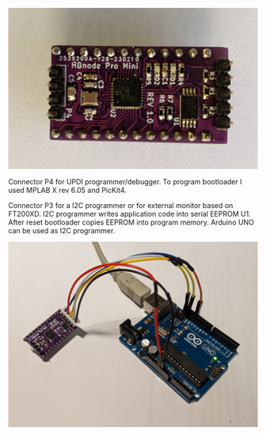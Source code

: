 ![Pro Mini](https://github.com/akouz/HBnode/blob/main/AVR64DD32/Hardware/Pro_mini/HBnode-rev-1-0.jpg)

Connector P4 for UPDI programmer/debugger. To program bootloader I used MPLAB X rev 6.05 and PicKit4.

Connector P3 for a I2C programmer or for external monitor based on FT200XD. I2C programmer writes application code into serial EEPROM U1. After reset bootloader copies EEPROM into program memory. Arduino UNO can be used as I2C programmer.

![Programmer connected](https://github.com/akouz/HBnode/blob/main/AVR64DD32/Programmer/Programmer_connected.jpg)
